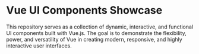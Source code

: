 # Vue UI Components Showcase

This repository serves as a collection of dynamic, interactive, and functional UI components built with Vue.js. The goal is to demonstrate the flexibility, power, and versatility of Vue in creating modern, responsive, and highly interactive user interfaces.
